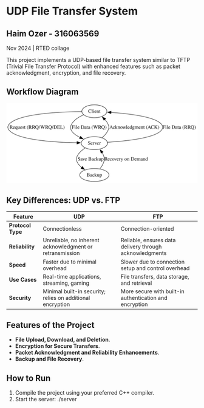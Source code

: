 # UDP File Transfer System
Haim Ozer - 316063569 
--------------------------
Nov 2024 | RTED collage


This project implements a UDP-based file transfer system similar to TFTP (Trivial File Transfer Protocol) with enhanced features such as packet acknowledgment, encryption, and file recovery.

## Workflow Diagram

![Workflow Diagram](docs/workflow.svg)


## Key Differences: UDP vs. FTP

| **Feature**               | **UDP**                                                        | **FTP**                                                      |
|---------------------------|----------------------------------------------------------------|-------------------------------------------------------------|
| **Protocol Type**         | Connectionless                                                | Connection-oriented                                         |
| **Reliability**           | Unreliable, no inherent acknowledgment or retransmission      | Reliable, ensures data delivery through acknowledgments     |
| **Speed**                 | Faster due to minimal overhead                                | Slower due to connection setup and control overhead         |
| **Use Cases**             | Real-time applications, streaming, gaming                    | File transfers, data storage, and retrieval                 |
| **Security**              | Minimal built-in security; relies on additional encryption    | More secure with built-in authentication and encryption     |

## Features of the Project
- **File Upload, Download, and Deletion**.
- **Encryption for Secure Transfers**.
- **Packet Acknowledgment and Reliability Enhancements**.
- **Backup and File Recovery**.

## How to Run
1. Compile the project using your preferred C++ compiler.
2. Start the server:
   ./server
